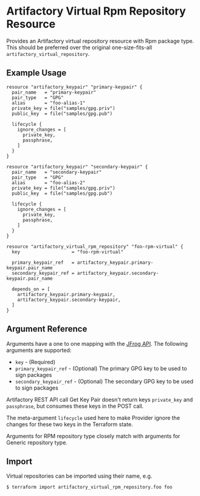 # Artifactory Virtual Rpm Repository Resource

Provides an Artifactory virtual repository resource with Rpm package type. This should be preferred over the original one-size-fits-all `artifactory_virtual_repository`.

## Example Usage

```hcl
resource "artifactory_keypair" "primary-keypair" {
  pair_name   = "primary-keypair"
  pair_type   = "GPG"
  alias       = "foo-alias-1"
  private_key = file("samples/gpg.priv")
  public_key  = file("samples/gpg.pub")

  lifecycle {
    ignore_changes = [
      private_key,
      passphrase,
    ]
  }
}

resource "artifactory_keypair" "secondary-keypair" {
  pair_name   = "secondary-keypair"
  pair_type   = "GPG"
  alias       = "foo-alias-2"
  private_key = file("samples/gpg.priv")
  public_key  = file("samples/gpg.pub")

  lifecycle {
    ignore_changes = [
      private_key,
      passphrase,
    ]
  }
}

resource "artifactory_virtual_rpm_repository" "foo-rpm-virtual" {
  key                   = "foo-rpm-virtual"

  primary_keypair_ref   = artifactory_keypair.primary-keypair.pair_name
  secondary_keypair_ref = artifactory_keypair.secondary-keypair.pair_name

  depends_on = [
    artifactory_keypair.primary-keypair,
    artifactory_keypair.secondary-keypair,
  ]
}
```

## Argument Reference

Arguments have a one to one mapping with the [JFrog API](https://www.jfrog.com/confluence/display/JFROG/Repository+Configuration+JSON#RepositoryConfigurationJSON-VirtualRepository). The following arguments are supported:

* `key` - (Required)
* `primary_keypair_ref` - (Optional) The primary GPG key to be used to sign packages
* `secondary_keypair_ref` - (Optional) The secondary GPG key to be used to sign packages

Artifactory REST API call Get Key Pair doesn't return keys `private_key` and `passphrase`, but consumes these keys in the POST call.

The meta-argument `lifecycle` used here to make Provider ignore the changes for these two keys in the Terraform state.

Arguments for RPM repository type closely match with arguments for Generic repository type.

## Import

Virtual repositories can be imported using their name, e.g.

```
$ terraform import artifactory_virtual_rpm_repository.foo foo
```
